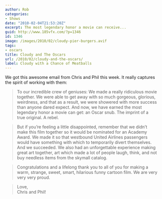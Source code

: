 ```yaml
---
author: Rob
categories:
- Shows
date: "2010-02-04T21:53:20Z"
excerpt: The most legendary honor a movie can receive...
guid: http://www.185vfx.com/?p=1346
id: 1346
image: /images/2010/02/cloudy-pier-burgers.avif
tags:
- oscars
title: Cloudy and The Oscars
url: /2010/02/cloudy-and-the-oscars/
label: Cloudy with a Chance of Meatballs
---
```



We got this awesome email from Chris and Phil this week. It really captures the spirit of working with them:

> To our incredible crew of geniuses: We made a really ridiculous movie together. We were able to get away with so much gorgeous, glorious, weirdness, and that as a result, we were showered with more success than anyone dared expect. And now, we have earned the most legendary honor a movie can get: an Oscar snub. The imprint of a true original. A rebel.

>But if you’re feeling a little disappointed, remember that we didn’t make this film together so it would be nominated for an Academy Award. We made it so that westbound United Airlines passengers would have something with which to temporarily divert themselves. And we succeeded. We also had an unforgettable experience making great art together, art which made a lot of people laugh, think, and not buy needless items from the skymall catalog.

>Congratulations and a lifelong thank you to all of you for making a warm, strange, sweet, smart, hilarious funny cartoon film. We are very very very proud.

>Love,  
>Chris and Phil!